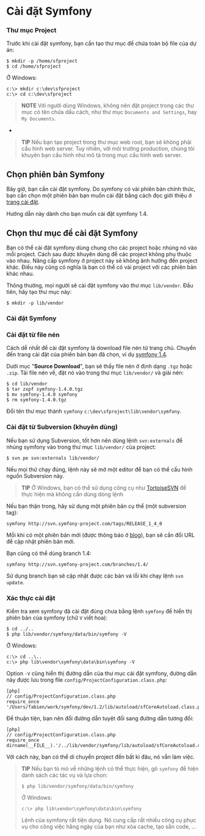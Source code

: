 Cài đặt Symfony
====================

### Thư mục Project

Trước khi cài đặt symfony, bạn cần tạo thư mục để chứa toàn bộ file của dự án:

    $ mkdir -p /home/sfproject
    $ cd /home/sfproject

Ở Windows:

    c:\> mkdir c:\dev\sfproject
    c:\> cd c:\dev\sfproject

>**NOTE**
>Với người dùng Windows, không nên đặt
>project trong các thư mục có tên chứa dấu cách, như thư mục
>`Documents and Settings`, hay `My Documents`.

-

>**TIP**
>Nếu bạn tạo project trong thư mục web root, bạn sẽ không phải cấu hình web server.  Tuy nhiên, với môi trường production, chúng tôi khuyên bạn cấu hình như mô tả trong mục cấu hình web server.

Chọn phiên bản Symfony
----------------------

Bây giờ, bạn cần cài đặt symfony. Do symfony có vài phiên bản chính thức, bạn cần chọn một phiên bản bạn muốn cài đặt bằng cách đọc giới thiệu ở [trang cài đặt](http://www.symfony-project.org/installation).

Hướng dẫn này dành cho bạn muốn cài đặt symfony 1.4.

Chọn thư mục để cài đặt Symfony
-------------------------------------------

Bạn có thể cài đặt symfony  dùng chung cho các project hoặc nhúng nó vào mỗi project.
Cách sau được khuyên dùng để các project không phụ thuộc vào nhau.
Nâng cấp symfony ở project này sẽ không ảnh hưởng đến project khác. Điều này cũng có nghĩa là bạn có thể có vài project với các phiên bản khác nhau.

Thông thường, mọi người sẽ cài đặt symfony vào thư mục `lib/vendor`. Đầu tiên, hãy tạo thư mục này:

    $ mkdir -p lib/vendor

### Cài đặt Symfony

### Cài đặt từ file nén

Cách dễ nhất để cài đặt symfony là download file nén từ trang chủ. Chuyển đến trang cài đặt của phiên bản bạn đã chọn, ví dụ
[symfony 1.4](http://www.symfony-project.org/installation/1_4).

Dưới mục "**Source Download**", bạn sẽ thấy file nén ở định dạng
`.tgz` hoặc `.zip`. Tải file nén về, đặt nó vào trong thư mục `lib/vendor/` và giải nén:

    $ cd lib/vendor
    $ tar zxpf symfony-1.4.0.tgz
    $ mv symfony-1.4.0 symfony
    $ rm symfony-1.4.0.tgz

Đổi tên thư mục thành `symfony`
`c:\dev\sfproject\lib\vendor\symfony`.

### Cài đặt từ Subversion (khuyên dùng)

Nếu bạn sử dụng Subversion, tốt hơn nên dùng lệnh `svn:externals`
để nhúng symfony vào trong thư mục `lib/vendor/` của project:

    $ svn pe svn:externals lib/vendor/

Nếu mọi thứ chạy đúng, lệnh này sẽ mở một editor để bạn có thể cấu hình nguồn Subversion này.

>**TIP**
>Ở Windows, bạn có thể sử dụng công cụ như [TortoiseSVN](http://tortoisesvn.net/)
>để thực hiện mà không cần dùng dòng lệnh

Nếu bạn thận trong, hãy sử dụng một phiên bản cụ thể (một subversion
tag):

    symfony http://svn.symfony-project.com/tags/RELEASE_1_4_0

Mỗi khi có một phiên bản mới (được thông báo ở [blog](http://www.symfony-project.org/blog/)), bạn sẽ cần đổi URL để cập nhật phiên bản mới.

Bạn cũng có thể dùng branch 1.4:

    symfony http://svn.symfony-project.com/branches/1.4/

Sử dụng branch bạn sẽ cập nhật được các bản vá lỗi khi chạy lệnh `svn update`.

### Xác thực cài đặt

Kiểm tra xem symfony đã cài đặt đúng chưa bằng lệnh `symfony` để hiển thị phiên bản của symfony (chữ `V` viết hoa):

    $ cd ../..
    $ php lib/vendor/symfony/data/bin/symfony -V

Ở Windows:

    c:\> cd ..\..
    c:\> php lib\vendor\symfony\data\bin\symfony -V

Option `-V` cũng hiển thị đường dẫn của thư mục cài đặt symfony,
đường dẫn này được lưu trong file `config/ProjectConfiguration.class.php`:

    [php]
    // config/ProjectConfiguration.class.php
    require_once '/Users/fabien/work/symfony/dev/1.2/lib/autoload/sfCoreAutoload.class.php';

Để thuận tiện, bạn nên đổi đường dẫn tuyệt đối sang đường dẫn tương đối:

    [php]
    // config/ProjectConfiguration.class.php
    require_once dirname(__FILE__).'/../lib/vendor/symfony/lib/autoload/sfCoreAutoload.class.php';

Với cách này, bạn có thể di chuyển project đến bất kì đâu, nó vẫn làm việc.

>**TIP**
>Nếu bạn tò mò về những lệnh có thể thực hiện, gõ
>`symfony` để hiện danh sách các tác vụ và lựa chọn:
>
>     $ php lib/vendor/symfony/data/bin/symfony
>
>Ở Windows:
>
>     c:\> php lib\vendor\symfony\data\bin\symfony
>
>Lệnh của symfony rất tiện dụng. Nó cung cấp rất nhiều công cụ
>phục vụ cho công việc hằng ngày của bạn như
>xóa cache, tạo sẵn code, ...
